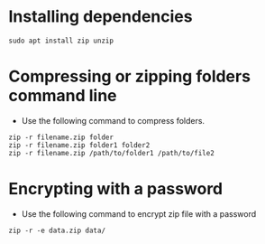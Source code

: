 # Installing dependencies
```
sudo apt install zip unzip
```

# Compressing or zipping folders command line
* Use the following command to compress folders.

```
zip -r filename.zip folder
zip -r filename.zip folder1 folder2
zip -r filename.zip /path/to/folder1 /path/to/file2
```


# Encrypting with a password
* Use the following command to encrypt zip file with a password
```
zip -r -e data.zip data/
```
